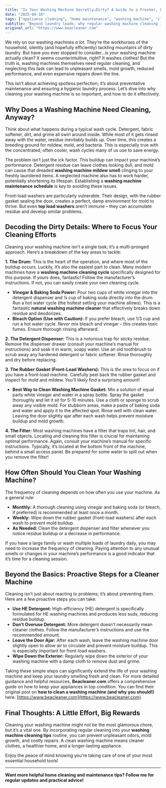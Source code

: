 ```yaml
---
title: "Is Your Washing Machine Secretly…Dirty? A Guide to a Fresher, Longer-Lasting Appliance"
date: "2025-04-18"
tags: ["appliance cleaning", "home maintenance", "washing machine", "cleaning tips", "mold prevention"]
subtitle: "Beyond laundry loads: why regular washing machine cleaning is crucial for hygiene, performance, and avoiding costly repairs."
original_url: "https://www.beacleaner.com"
---
```


We rely on our washing machines *a lot*. They’re the workhorses of the household, silently (and hopefully efficiently) tackling mountains of dirty laundry. But have you ever stopped to consider…is *your* washing machine actually clean? It seems counterintuitive, right? It washes clothes! But the truth is, washing machines themselves need regular cleaning, and neglecting this task can lead to unpleasant smells, mold growth, reduced performance, and even expensive repairs down the line. 

This isn’t about achieving spotless perfection; it’s about preventative maintenance and ensuring a hygienic laundry process. Let’s dive into why cleaning your washing machine is so important, and how to do it effectively.

## Why Does a Washing Machine Need Cleaning, Anyway?

Think about what happens during a typical wash cycle. Detergent, fabric softener, dirt, and grime all swirl around inside. While most of it gets rinsed away with the water, residue inevitably builds up. Over time, this creates a breeding ground for mildew, mold, and bacteria. This is especially true with the concentrated, often cooler, wash cycles many of us use to save energy. 

The problem isn’t just the ick factor. This buildup can impact your machine’s performance. Detergent residue can leave clothes looking dull, and mold can cause that dreaded **washing machine mildew smell** clinging to your freshly laundered items.  A neglected machine also has to work harder, potentially shortening its lifespan.  Establishing a **washing machine maintenance schedule** is key to avoiding these issues.

Front-load washers are particularly vulnerable. Their design, with the rubber gasket sealing the door, creates a perfect, damp environment for mold to thrive. But even **top load washers** aren’t immune – they can accumulate residue and develop similar problems.



## Decoding the Dirty Details: Where to Focus Your Cleaning Efforts

Cleaning your washing machine isn’t a single task; it’s a multi-pronged approach. Here’s a breakdown of the key areas to tackle:

**1. The Drum:** This is the heart of the operation, and where most of the buildup occurs.  Luckily, it’s also the easiest part to clean. Many modern machines have a **washing machine cleaning cycle** specifically designed for this purpose. If yours does, fantastic! Follow the manufacturer’s instructions. If not, you can easily create your own cleaning cycle. 

*   **Vinegar & Baking Soda Power:**  Pour two cups of white vinegar into the detergent dispenser and ¼ cup of baking soda directly into the drum. Run a hot water cycle (the hottest setting your machine allows). This is a fantastic **natural washing machine cleaner** that effectively breaks down residue and deodorizes.
*   **Bleach Option (Use with Caution):** If you prefer bleach, use 1/3 cup and run a hot water cycle. *Never* mix bleach and vinegar – this creates toxic fumes.  Ensure thorough rinsing afterward.

**2. The Detergent Dispenser:** This is a notorious trap for sticky residue.  Remove the dispenser drawer (consult your machine’s manual for instructions) and soak it in warm, soapy water. Use an old toothbrush to scrub away any hardened detergent or fabric softener. Rinse thoroughly and dry before replacing.

**3. The Rubber Gasket (Front-Load Washers):** This is *the* area to focus on if you have a front-load machine.  Carefully peel back the rubber gasket and inspect for mold and mildew. You’ll likely find a surprising amount! 

*   **Best Way to Clean Washing Machine Gasket:** Mix a solution of equal parts white vinegar and water in a spray bottle. Spray the gasket thoroughly and let it sit for 5-10 minutes.  Use a cloth or sponge to scrub away any visible mold. For stubborn areas, make a paste of baking soda and water and apply it to the affected spot. Rinse well with clean water.  Leaving the door slightly ajar after each wash helps prevent moisture buildup and mold growth.

**4. The Filter:**  Most washing machines have a filter that traps lint, hair, and small objects.  Locating and cleaning this filter is crucial for maintaining optimal performance.  Again, consult your machine’s manual for specific instructions.  Typically, it’s located at the bottom front of the machine, behind a small access panel. Be prepared for some water to spill out when you remove the filter!



## How Often Should You Clean Your Washing Machine?

The frequency of cleaning depends on how often you use your machine. As a general rule:

*   **Monthly:** A thorough cleaning using vinegar and baking soda (or bleach, if preferred) is recommended at least once a month.
*   **Weekly:** Wipe down the rubber gasket (front-load washers) after each wash to prevent mold buildup.
*   **As Needed:** Clean the detergent dispenser and filter whenever you notice residue buildup or a decrease in performance.

If you have a large family or wash multiple loads of laundry daily, you may need to increase the frequency of cleaning.  Paying attention to any unusual smells or changes in your machine’s performance is a good indicator that it’s time for a cleaning session.



## Beyond the Basics: Proactive Steps for a Cleaner Machine

Cleaning isn’t just about reacting to problems; it’s about preventing them. Here are a few proactive steps you can take:

*   **Use HE Detergent:** High-efficiency (HE) detergent is specifically formulated for HE washing machines and produces less suds, reducing residue buildup.
*   **Don’t Overuse Detergent:** More detergent doesn’t necessarily mean cleaner clothes. Follow the manufacturer’s instructions and use the recommended amount.
*   **Leave the Door Ajar:** After each wash, leave the washing machine door slightly open to allow air to circulate and prevent moisture buildup. This is especially important for front-load washers.
*   **Wipe Down the Exterior:** Regularly wipe down the exterior of your washing machine with a damp cloth to remove dust and grime.

Taking these simple steps can significantly extend the life of your washing machine and keep your laundry smelling fresh and clean.  For more detailed guidance and helpful resources, **Beacleaner.com** offers a comprehensive guide on how to keep your appliances in top condition. You can find their original post on **how to clean a washing machine (and why you should!)** here: [https://www.beacleaner.com](https://www.beacleaner.com).



## Final Thoughts: A Little Effort, Big Rewards

Cleaning your washing machine might not be the most glamorous chore, but it’s a vital one. By incorporating regular cleaning into your **washing machine cleaning tips** routine, you can prevent unpleasant odors, mold growth, and costly repairs.  A clean washing machine means cleaner clothes, a healthier home, and a longer-lasting appliance.  

Enjoy the peace of mind knowing you're taking care of one of your most essential household tools!

---

**Want more helpful home cleaning and maintenance tips? Follow me for regular updates and practical advice!**